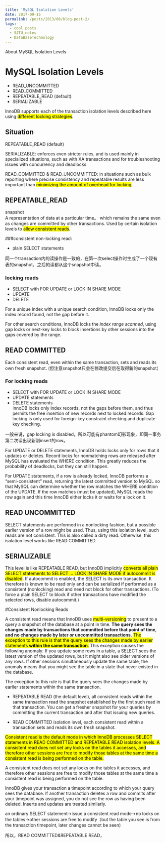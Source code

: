 ```yaml
---
title: 'MySQL Isolation Levels'
date: 2017-09-15
permalink: /posts/2013/08/blog-post-2/
tags:
  - cool posts
  - SJTU_notes
  - DataBaseTechnology
---
```


About MySQL Isolation Levels

# MySQL Isolation Levels
- READ_UNCOMMITTED
- READ_COMMITTED
- REPEATABLE_READ (default)
- SERIALIZABLE

InnoDB supports each of the transaction isolation levels described here using <mark>different locking strategies</mark>.

## Situation
REPEATABLE_READ (default)  

SERIALIZABLE: enforces even stricter rules, and is used mainly in specialized situations, such as with XA transactions and for troubleshooting issues with concurrency and deadlocks.

READ\_COMMITTED & READ_UNCOMMITTED: in situations such as bulk reporting where precise consistency and repeatable results are less important than <mark>minimizing the amount of overhead for locking</mark>. 

## REPEATABLE_READ
snapshot  
A representation of data at a particular time。 which remains the same even as changes are committed by other transactions. Used by certain isolation levels to <mark>allow consistent reads</mark>.

###consistent non-locking read:
- plain SELECT statements
 
同一个transaction内的读操作是一致的，在第一次select操作时生成了一个现有表的snapshot，之后的读都从这个snapshot中读。

### locking reads
- SELECT with FOR UPDATE or LOCK IN SHARE MODE
- UPDATE
- DELETE

For a unique index with a unique search condition, InnoDB locks only the index record found, not the gap before it.

For other search conditions, InnoDB locks the _index range scanned_, using gap locks or next-key locks to block insertions by other sessions into the gaps covered by the range. 

##  READ COMMITTED

Each consistent read, even within the same transaction, sets and reads its own fresh snapshot. (但注意snapshot只会在修改提交后在取得新的snapshot）

### For locking reads 
- SELECT with FOR UPDATE or LOCK IN SHARE MODE
- UPDATE statements
- DELETE statements  
InnoDB locks only index records, not the gaps before them, and thus permits the free insertion of new records next to locked records. Gap locking is only used for foreign-key constraint checking and duplicate-key checking.

一般来说，gap locking is disabled，所以可能有phantom幻影现象，即同一事务第二次读出现新刚insert的row。
 
For UPDATE or DELETE statements, InnoDB holds locks only for rows that it updates or deletes. Record locks for nonmatching rows are released after MySQL has evaluated the WHERE condition. This greatly reduces the probability of deadlocks, but they can still happen.

For UPDATE statements, if a row is already locked, InnoDB performs a “semi-consistent” read, returning the latest committed version to MySQL so that MySQL can determine whether the row matches the WHERE condition of the UPDATE. If the row matches (must be updated), MySQL reads the row again and this time InnoDB either locks it or waits for a lock on it.

## READ UNCOMMITTED

SELECT statements are performed in a nonlocking fashion, but a possible earlier version of a row might be used. Thus, using this isolation level, such reads are not consistent. This is also called a dirty read. Otherwise, this isolation level works like READ COMMITTED.

## SERIALIZABLE

This level is like REPEATABLE READ, but InnoDB implicitly <mark>converts all plain SELECT statements to SELECT ... LOCK IN SHARE MODE if autocommit is disabled</mark>. If autocommit is enabled, the SELECT is its own transaction. It therefore is known to be read only and can be serialized if performed as a consistent (nonlocking) read and need not block for other transactions. (To force a plain SELECT to block if other transactions have modified the selected rows, disable autocommit.)
 
 
#Consistent Nonlocking Reads

A consistent read means that InnoDB uses <mark>multi-versioning</mark> to present to a query a snapshot of the database at a point in time. **The query sees the changes made by transactions that committed before that point of time, and no changes made by later or uncommitted transactions.** <mark>The exception to this rule is that the query sees the changes made by earlier statements **within the same transaction**.</mark> This exception causes the following anomaly: If you update some rows in a table, a SELECT sees the latest version of the updated rows, but it might also see older versions of any rows. If other sessions simultaneously update the same table, the anomaly means that you might see the table in a state that never existed in the database.

The exception to this rule is that the query sees the changes made by earlier statements within the same transaction. 

- REPEATABLE READ (the default level), all consistent reads within the same transaction read the snapshot established by the first such read in that transaction. You can get a fresher snapshot for your queries by committing the current transaction and after that issuing new queries.

- READ COMMITTED isolation level, each consistent read within a transaction sets and reads its own fresh snapshot.

<mark>Consistent read is the default mode in which InnoDB processes SELECT statements in READ COMMITTED and REPEATABLE READ isolation levels. A consistent read does not set any locks on the tables it accesses, and therefore other sessions are free to modify those tables at the same time a consistent read is being performed on the table.</mark>

 A consistent read does not set any locks on the tables it accesses, and therefore other sessions are free to modify those tables at the same time a consistent read is being performed on the table.

InnoDB gives your transaction a timepoint according to which your query sees the database. If another transaction deletes a row and commits after your timepoint was assigned, you do not see the row as having been deleted. Inserts and updates are treated similarly.

an ordinary SELECT statement->issue a consistent read mode->no locks on the tables->other sessions are free to modify（but the table you see is from the transaction timepoint, later changes cannot be seen)


所以，READ COMMITTED&REPEATABLE READ，